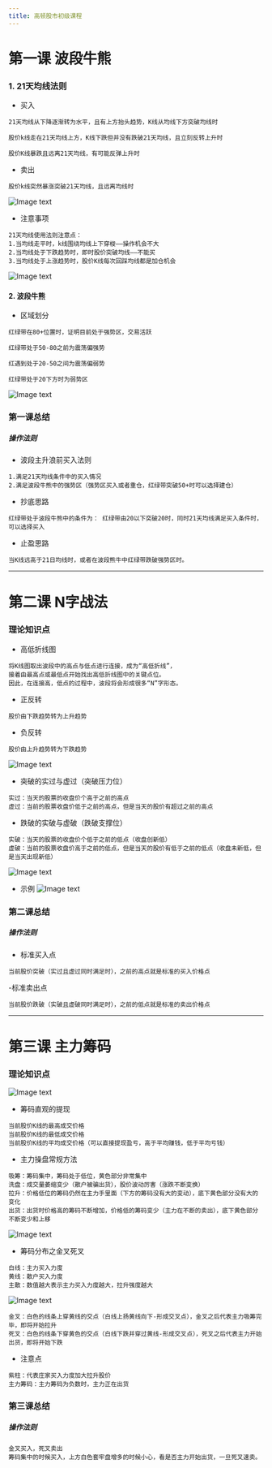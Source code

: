 ```yaml
---
title: 高顿股市初级课程
---
```


# 第一课 波段牛熊


### 1.  21天均线法则

- 买入

```
21天均线从下降逐渐转为水平，且有上方抬头趋势，K线从均线下方突破均线时
```

```
股价k线走在21天均线上方，K线下跌但并没有跌破21天均线，且立刻反转上升时
```

```
股价K线暴跌且远离21天均线，有可能反弹上升时
```

- 卖出

```
股价k线突然暴涨突破21天均线，且远离均线时
```

![Image text](/makeMoney/100.png)

- 注意事项

```
21天均线使用法则注意点：
1.当均线走平时，k线围绕均线上下穿梭——操作机会不大
2.当均线处于下跌趋势时，即时股价突破均线——不能买
3.当均线处于上涨趋势时，股价K线每次回踩均线都是加仓机会
```
![Image text](/makeMoney/101.png)

#### 2.  波段牛熊

- 区域划分

```
红绿带在80+位置时，证明目前处于强势区，交易活跃
```

```
红绿带处于50-80之前为震荡偏强势
```

```
红遇到处于20-50之间为震荡偏弱势
```

```
红绿带处于20下方时为弱势区
```
![Image text](/makeMoney/103.png)

### 第一课总结

##### 操作法则

- 波段主升浪前买入法则

```
1.满足21天均线条件中的买入情况
2.满足波段牛熊中的强势区（强势区买入或者重仓，红绿带突破50+时可以选择建仓）
```

- 抄底思路

```
红绿带处于波段牛熊中的条件为： 红绿带由20以下突破20时，同时21天均线满足买入条件时，可以选择买入
```

- 止盈思路

```
当K线远高于21日均线时，或者在波段熊牛中红绿带跌破强势区时。
```

<hr>

# 第二课 N字战法

### 理论知识点

- 高低折线图

```
将K线图取出波段中的高点与低点进行连接，成为“高低折线”，
接着由最高点或最低点开始找出高低折线图中的关键点位。
因此，在连接高，低点的过程中，波段将会形成很多“N”字形态。
```
- 正反转

```
股价由下跌趋势转为上升趋势
```

- 负反转

```
股价由上升趋势转为下跌趋势
```

![Image text](/makeMoney/201.png)


- 突破的实过与虚过（突破压力位）
```
实过：当天的股票的收盘价个高于之前的高点
虚过：当前的股票收盘价低于之前的高点，但是当天的股价有超过之前的高点
```
- 跌破的实破与虚破（跌破支撑位）
```
实破：当天的股票的收盘价个低于之前的低点（收盘创新低）
虚破：当前的股票收盘价高于之前的低点，但是当天的股价有低于之前的低点（收盘未新低，但是当天出现新低）
```
![Image text](/makeMoney/202.png)

- 示例
![Image text](/makeMoney/203.png)

### 第二课总结

##### 操作法则
- 标准买入点
```
当前股价突破（实过且虚过同时满足时），之前的高点就是标准的买入价格点
```
-标准卖出点
```
当前股价跌破（实破且虚破同时满足时），之前的低点就是标准的卖出价格点
```
<hr>

# 第三课 主力筹码

### 理论知识点
![Image text](/makeMoney/301.png)
- 筹码直观的提现
```
当前股价K线的最高成交价格
当前股价K线的最低成交价格
当前股价K线的平均成交价格（可以直接提现盈亏，高于平均赚钱，低于平均亏钱）
```
- 主力操盘常规方法
```
吸筹：筹码集中，筹码处于低位，黄色部分非常集中
洗盘：成交量萎缩变少（散户被骗出货），股价波动厉害（涨跌不断变换）
拉升：价格低位的筹码仍然在主力手里面（下方的筹码没有大的变动），底下黄色部分没有大的变化
出货：出货时价格高的筹码不断增加，价格低的筹码变少（主力在不断的卖出），底下黄色部分不断变少和上移
```
![Image text](/makeMoney/302.png)

- 筹码分布之金叉死叉
```
白线：主力买入力度
黄线：散户买入力度
主散：数值越大表示主力买入力度越大，拉升强度越大
```
![Image text](/makeMoney/304.png)
```
金叉：白色的线条上穿黄线的交点（白线上扬黄线向下-形成交叉点），金叉之后代表主力吸筹完毕，即将开始拉升
死叉：白色的线条下穿黄色的交点（白线下跌并穿过黄线-形成交叉点），死叉之后代表主力开始出货，即将开始下跌
```
- 注意点
```
紫柱：代表庄家买入力度加大拉升股价
主力筹码：主力筹码为负数时，主力正在出货
```
### 第三课总结
##### 操作法则
```
金叉买入，死叉卖出
筹码集中的时候买入，上方白色套牢盘增多的时候小心，看是否主力开始出货，一旦死叉速卖。
```